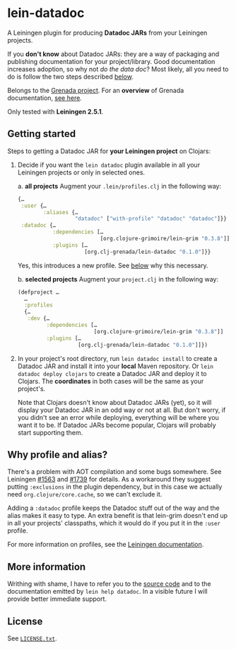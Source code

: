 # lein-datadoc

A Leiningen plugin for producing **Datadoc JARs** from your Leiningen projects.

If you **don't know** about Datadoc JARs: they are a way of packaging and
publishing documentation for your project/library. Good documentation increases
adoption, so why not *do the data doc*? Most likely, all you need to do is
follow the two steps described [below](#getting-started).

Belongs to the [Grenada project](https://github.com/clj-grenada/grenada-spec).
For an **overview** of Grenada documentation, [see
here](https://github.com/clj-grenada/lib-grenada/doc/overview.md).

Only tested with **Leiningen 2.5.1**.

## Getting started

Steps to getting a Datadoc JAR for **your Leiningen project** on Clojars:

  1. Decide if you want the `lein datadoc` plugin available in all your
     Leiningen projects or only in selected ones.

     a. **all projects** Augment your `.lein/profiles.clj` in the following way:
     ```clojure
     {…
      :user {…
             :aliases {…
                       "datadoc" ["with-profile" "datadoc" "datadoc"]}}
      :datadoc {…
                :dependencies […
                               [org.clojure-grimoire/lein-grim "0.3.8"]]
                :plugins […
                          [org.clj-grenada/lein-datadoc "0.1.0"]}}
     ```

     Yes, this introduces a new profile. See [below](#why-profile-and-alias) why
     this necessary.

     b. **selected projects** Augment your `project.clj` in the following way:
     ```clojure
     (defproject …
       …
       :profiles
       {…
        :dev {…
              :dependencies […
                             [org.clojure-grimoire/lein-grim "0.3.8"]]
              :plugins […
                        [org.clj-grenada/lein-datadoc "0.1.0"]]})
     ```

  3. In your project's root directory, run `lein datadoc install` to create a
     Datadoc JAR and install it into your **local** Maven repository. Or `lein
     datadoc deploy clojars` to create a Datadoc JAR and deploy it to Clojars.
     The **coordinates** in both cases will be the same as your project's.

     Note that Clojars doesn't know about Datadoc JARs (yet), so it will display
     your Datadoc JAR in an odd way or not at all. But don't worry, if you
     didn't see an error while deploying, everything will be where you want it
     to be. If Datadoc JARs become popular, Clojars will probably start
     supporting them.

## Why profile and alias?

There's a problem with AOT compilation and some bugs somewhere. See Leiningen
[#1563](https://github.com/technomancy/leiningen/issues/1563) and
[#1739](https://github.com/technomancy/leiningen/issues/1739) for details. As a
workaround they suggest putting `:exclusions` in the plugin dependency, but in
this case we actually need `org.clojure/core.cache`, so we can't exclude it.

Adding a `:datadoc` profile keeps the Datadoc stuff out of the way and the
alias makes it easy to type. An extra benefit is that lein-grim doesn't end up
in all your projects' classpaths, which it would do if you put it in the `:user`
profile.

For more information on profiles, see the [Leiningen
documentation](https://github.com/technomancy/leiningen/blob/master/doc/PROFILES.md#default-profiles).

## More information

Writhing with shame, I have to refer you to the [source
code](src/leiningen/datadoc.clj) and to the documentation emitted by `lein help
datadoc`. In a visible future I will provide better immediate support.

## License

See [`LICENSE.txt`](LICENSE.txt).
